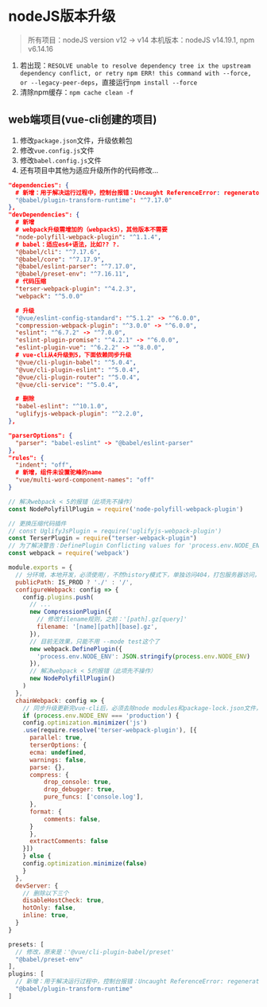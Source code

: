 # nodeJS版本升级

> 所有项目：nodeJS version v12 -> v14
> 本机版本：nodeJS v14.19.1, npm v6.14.16

1. 若出现：`RESOLVE unable to resolve dependency tree ix the upstream dependency conflict, or retry npm ERR! this command with --force, or --legacy-peer-deps`，直接运行`npm install --force`
2. 清除npm缓存：`npm cache clean -f`

## web端项目(vue-cli创建的项目)

1. 修改`package.json`文件，升级依赖包
2. 修改`vue.config.js`文件
3. 修改`babel.config.js`文件
4. 还有项目中其他为适应升级所作的代码修改...

<!-- tabs:start -->

<!-- tab:package.json -->

```json
"dependencies": {
  # 新增：用于解决运行过程中，控制台报错：Uncaught ReferenceError: regeneratorRuntime is not defined
  "@babel/plugin-transform-runtime": "^7.17.0"
},
"devDependencies": {
  # 新增
  # webpack升级需增加的（webpack5），其他版本不需要
  "node-polyfill-webpack-plugin": "^1.1.4",
  # babel：适应es6+语法，比如?? ?.
  "@babel/cli": "^7.17.6",
  "@babel/core": "^7.17.9",
  "@babel/eslint-parser": "^7.17.0",
  "@babel/preset-env": "^7.16.11",
  # 代码压缩
  "terser-webpack-plugin": "^4.2.3",
  "webpack": "^5.0.0"

  # 升级
  "@vue/eslint-config-standard": "^5.1.2" -> "^6.0.0",
  "compression-webpack-plugin": "^3.0.0" -> "^6.0.0",
  "eslint": "^6.7.2" -> "^7.0.0",
  "eslint-plugin-promise": "^4.2.1" -> "^6.0.0",
  "eslint-plugin-vue": "^6.2.2" -> "^8.0.0",
  # vue-cli从4升级到5，下面依赖同步升级
  "@vue/cli-plugin-babel": "^5.0.4",
  "@vue/cli-plugin-eslint": "^5.0.4",
  "@vue/cli-plugin-router": "^5.0.4",
  "@vue/cli-service": "^5.0.4",

  # 删除
  "babel-eslint": "^10.1.0",
  "uglifyjs-webpack-plugin": "^2.2.0",
},

"parserOptions": {
  "parser": "babel-eslint" -> "@babel/eslint-parser"
},
"rules": {
  "indent": "off",
  # 新增，组件未设置驼峰的name
  "vue/multi-word-component-names": "off"
}
```


<!-- tab:vue.config.js -->

```js
// 解决webpack < 5的报错（此项先不操作）
const NodePolyfillPlugin = require('node-polyfill-webpack-plugin')

// 更换压缩代码插件
// const UglifyJsPlugin = require('uglifyjs-webpack-plugin')
const TerserPlugin = require("terser-webpack-plugin")
// 为了解决警告：DefinePlugin Conflicting values for 'process.env.NODE_ENV'，实际上无效果，在mode test情况下会出现，唯一变通方法，删除使用其他关键词代替test
const webpack = require('webpack')

module.exports = {
  // 分环境，本地开发，必须使用/，不然history模式下，单独访问404，打包服务器访问，必须使用./
  publicPath: IS_PROD ? './' : '/',
  configureWebpack: config => {
    config.plugins.push(
      // ...
      new CompressionPlugin({
        // 修改filename规则，之前：'[path].gz[query]'
        filename: '[name][path][base].gz',
      }),
      // 目前无效果，只能不用 --mode test这个了
      new webpack.DefinePlugin({
        'process.env.NODE_ENV': JSON.stringify(process.env.NODE_ENV)
      }),
      // 解决webpack < 5的报错（此项先不操作）
      new NodePolyfillPlugin()
    )
  },
  chainWebpack: config => {
    // 同步升级更新完vue-cli后，必须去除node modules和package-lock.json文件，不然报错：UnhandledPromiseRejectionWarning: TypeError: The 'compilation' argument must be an instance of Compilation
    if (process.env.NODE_ENV === 'production') {
    config.optimization.minimizer('js')
    .use(require.resolve('terser-webpack-plugin'), [{
      parallel: true,
      terserOptions: {
      ecma: undefined,
      warnings: false,
      parse: {},
      compress: {
          drop_console: true,
          drop_debugger: true,
          pure_funcs: ['console.log'],
      },
      format: {
          comments: false,
      }
      },
      extractComments: false
    }])
    } else {
    config.optimization.minimize(false)
    }
  },
  devServer: {
    // 删除以下三个
    disableHostCheck: true,
    hotOnly: false,
    inline: true, 
  }
}
```


<!-- tab:babel.config.js -->

```js
presets: [
  // 修改，原来是：'@vue/cli-plugin-babel/preset'
  "@babel/preset-env"
],
plugins: [
  // 新增：用于解决运行过程中，控制台报错：Uncaught ReferenceError: regeneratorRuntime is not defined
  "@babel/plugin-transform-runtime"
]
```

<!-- tabs:end -->
